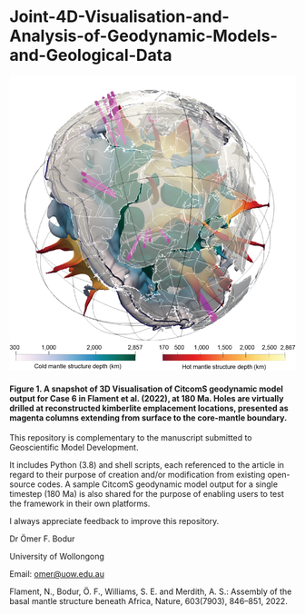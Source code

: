 # Joint-4D-Visualisation-and-Analysis-of-Geodynamic-Models-and-Geological-Data

![](Mantle-Structures-with-legends.png)

#### Figure 1. A snapshot of 3D Visualisation of CitcomS geodynamic model output for Case 6 in Flament et al. (2022), at 180 Ma. Holes are virtually drilled at reconstructed kimberlite emplacement locations, presented as magenta columns extending from surface to the core-mantle boundary.

This repository is complementary to the manuscript submitted to Geoscientific Model Development. 

It includes Python (3.8) and shell scripts, each referenced to the article in regard to their purpose of creation and/or modification from existing open-source codes. A sample CitcomS geodynamic model output for a single timestep (180 Ma) is also shared for the purpose of enabling users to test the framework in their own platforms. 

I always appreciate feedback to improve this repository.

Dr Ömer F. Bodur

University of Wollongong

Email: omer@uow.edu.au

Flament, N., Bodur, Ö. F., Williams, S. E. and Merdith, A. S.: Assembly of the basal mantle structure beneath Africa, Nature, 603(7903), 846–851, 2022.
